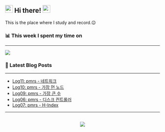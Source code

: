 ## <div align="left" ><img src="https://camo.githubusercontent.com/e8e7b06ecf583bc040eb60e44eb5b8e0ecc5421320a92929ce21522dbc34c891/68747470733a2f2f6d656469612e67697068792e636f6d2f6d656469612f6876524a434c467a6361737252346961377a2f67697068792e676966" width="25" height="25"> Hi there! <img src="https://camo.githubusercontent.com/e8e7b06ecf583bc040eb60e44eb5b8e0ecc5421320a92929ce21522dbc34c891/68747470733a2f2f6d656469612e67697068792e636f6d2f6d656469612f6876524a434c467a6361737252346961377a2f67697068792e676966" width="25" height="25"></div> 

  This is the place where I study and record.😉
<br/>

### 📊 This week I spent my time on
<hr/>
<img src="https://readme-editor.vercel.app/api/wakatime?username=@minshigee&v=2" align="center" /></div>
<br/>  

### 📕 Latest Blog Posts  
<hr/>

<!-- BLOG-POST-LIST:START -->
- [Log11: pmrs - 네트워크](https://minshigee.github.io/devlog/ps/python/%EB%84%A4%ED%8A%B8%EC%9B%8C%ED%81%AC/)
- [Log10: pmrs - 가장 먼 노드](https://minshigee.github.io/devlog/ps/python/%EA%B0%80%EC%9E%A5%EB%A8%BC%EB%85%B8%EB%93%9C/)
- [Log09: pmrs - 가장 큰 수](https://minshigee.github.io/devlog/ps/python/%EA%B0%80%EC%9E%A5%ED%81%B0%EC%88%98/)
- [Log06: pmrs - 디스크 컨트롤러](https://minshigee.github.io/devlog/ps/python/1%EB%94%94%EC%8A%A4%ED%81%AC%EC%BB%A8%ED%8A%B8%EB%A1%A4%EB%9F%AC/)
- [Log07: pmrs - H-Index](https://minshigee.github.io/devlog/ps/python/2H-Index/)
<!-- BLOG-POST-LIST:END -->  

<hr/>
<br/>  
<div align="center">
<img src="https://komarev.com/ghpvc/?username=MinShiGee&&style=flat-square"/>
</div>  
  
<br/>  

